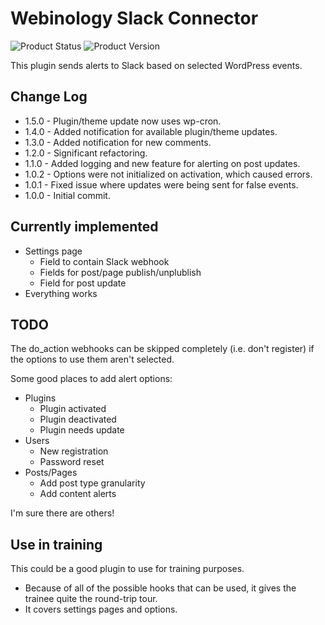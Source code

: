 # Webinology Slack Connector
![Product Status](https://img.shields.io/badge/Status%3A-Beta-yellow) ![Product Version](https://img.shields.io/badge/Version%3A-1.5.0-informational)

This plugin sends alerts to Slack based on selected WordPress events.

## Change Log
* 1.5.0 - Plugin/theme update now uses wp-cron.
* 1.4.0 - Added notification for available plugin/theme updates.
* 1.3.0 - Added notification for new comments.
* 1.2.0 - Significant refactoring.
* 1.1.0 - Added logging and new feature for alerting on post updates.
* 1.0.2 - Options were not initialized on activation, which caused errors.
* 1.0.1 - Fixed issue where updates were being sent for false events.
* 1.0.0 - Initial commit.

## Currently implemented
* Settings page
  * Field to contain Slack webhook
  * Fields for post/page publish/unplublish
  * Field for post update
* Everything works

## TODO
The do_action webhooks can be skipped completely (i.e. don't register) if the options
to use them aren't selected.

Some good places to add alert options:
* Plugins
  * Plugin activated
  * Plugin deactivated
  * Plugin needs update
* Users
  * New registration
  * Password reset
* Posts/Pages
  * Add post type granularity
  * Add content alerts

I'm sure there are others!

## Use in training
This could be a good plugin to use for training purposes.
* Because of all of the possible hooks that can be used, it gives the trainee quite the round-trip tour.
* It covers settings pages and options.

